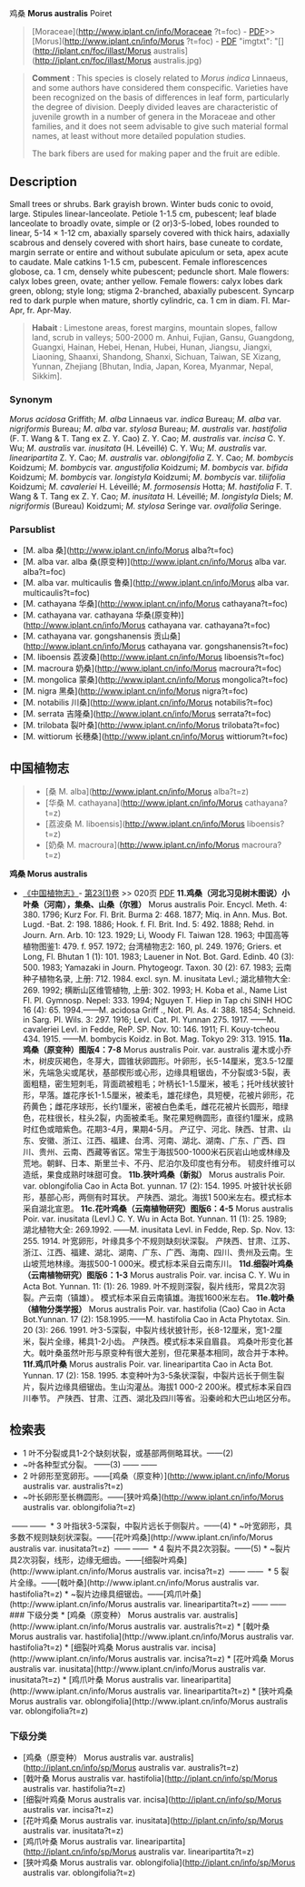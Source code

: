 鸡桑 **Morus australis** Poiret

> [Moraceae](http://www.iplant.cn/info/Moraceae ?t=foc) - [PDF](http://iplant.cn/foc/pdf/Moraceae.pdf)>>[Morus](http://www.iplant.cn/info/Morus ?t=foc) - [PDF](http://www.iplant.cn/foc/pdf/Morus.pdf)
  "imgtxt": "[](http://iplant.cn/foc/illast/Morus australis](http://iplant.cn/foc/illast/Morus australis.jpg)

> **Comment** : 
> This species is closely related to *Morus* *indica* Linnaeus, and some authors have considered them conspecific. Varieties have been recognized on the basis of differences in leaf form, particularly the degree of division. Deeply divided leaves are characteristic of juvenile growth in a number of genera in the Moraceae and other families, and it does not seem advisable to give such material formal names, at least without more detailed population studies.
>
> The bark fibers are used for making paper and the fruit are edible.

## Description

Small trees or shrubs. Bark grayish brown. Winter buds conic to ovoid, large. Stipules linear-lanceolate. Petiole 1-1.5 cm, pubescent; leaf blade lanceolate to broadly ovate, simple or (2 or)3-5-lobed, lobes rounded to linear, 5-14 × 1-12 cm, abaxially sparsely covered with thick hairs, adaxially scabrous and densely covered with short hairs, base cuneate to cordate, margin serrate or entire and without subulate apiculum or seta, apex acute to caudate. Male catkins 1-1.5 cm, pubescent. Female inflorescences globose, ca. 1 cm, densely white pubescent; peduncle short. Male flowers: calyx lobes green, ovate; anther yellow. Female flowers: calyx lobes dark green, oblong; style long; stigma 2-branched, abaxially pubescent. Syncarp red to dark purple when mature, shortly cylindric, ca. 1 cm in diam. Fl. Mar-Apr, fr. Apr-May.

> **Habait** : 
> Limestone areas, forest margins, mountain slopes, fallow land, scrub in valleys; 500-2000 m. Anhui, Fujian, Gansu, Guangdong, Guangxi, Hainan, Hebei, Henan, Hubei, Hunan, Jiangsu, Jiangxi, Liaoning, Shaanxi, Shandong, Shanxi, Sichuan, Taiwan, SE Xizang, Yunnan, Zhejiang [Bhutan, India, Japan, Korea, Myanmar, Nepal, Sikkim].

### Synonym
*Morus* *acidosa* Griffith; *M*. *alba* Linnaeus var. *indica* Bureau; *M*. *alba* var. *nigriformis* Bureau; *M*. *alba* var. *stylosa* Bureau; *M*. *australis* var. *hastifolia* (F. T. Wang & T. Tang ex Z. Y. Cao) Z. Y. Cao; *M*. *australis* var. *incisa* C. Y. Wu; *M*. *australis* var. *inusitata* (H. Léveillé) C. Y. Wu; *M*. *australis* var. *linearipartita* Z. Y. Cao; *M*. *australis* var. *oblongifolia* Z. Y. Cao; *M*. *bombycis* Koidzumi; *M*. *bombycis* var. *angustifolia* Koidzumi; *M*. *bombycis* var. *bifida* Koidzumi; *M*. *bombycis* var. *longistyla* Koidzumi; *M*. *bombycis* var. *tiliifolia* Koidzumi; *M*. *cavaleriei* H. Léveillé; *M*. *formosensis* Hotta; *M*. *hastifolia* F. T. Wang & T. Tang ex Z. Y. Cao; *M*. *inusitata* H. Léveillé; *M*. *longistyla* Diels; *M*. *nigriformis* (Bureau) Koidzumi; *M*. *stylosa* Seringe var. *ovalifolia* Seringe.

### Parsublist

* [M.  alba  桑](http://www.iplant.cn/info/Morus alba?t=foc)
* [M.  alba var. alba  桑(原变种)](http://www.iplant.cn/info/Morus alba var. alba?t=foc)
* [M.  alba var. multicaulis  鲁桑](http://www.iplant.cn/info/Morus alba var. multicaulis?t=foc)
* [M.  cathayana  华桑](http://www.iplant.cn/info/Morus cathayana?t=foc)
* [M.  cathayana var. cathayana  华桑(原变种)](http://www.iplant.cn/info/Morus cathayana var. cathayana?t=foc)
* [M.  cathayana var. gongshanensis  贡山桑](http://www.iplant.cn/info/Morus cathayana var. gongshanensis?t=foc)
* [M.  liboensis  荔波桑](http://www.iplant.cn/info/Morus liboensis?t=foc)
* [M.  macroura  奶桑](http://www.iplant.cn/info/Morus macroura?t=foc)
* [M.  mongolica  蒙桑](http://www.iplant.cn/info/Morus mongolica?t=foc)
* [M.  nigra  黑桑](http://www.iplant.cn/info/Morus nigra?t=foc)
* [M.  notabilis  川桑](http://www.iplant.cn/info/Morus notabilis?t=foc)
* [M.  serrata  吉隆桑](http://www.iplant.cn/info/Morus serrata?t=foc)
* [M.  trilobata  裂叶桑](http://www.iplant.cn/info/Morus trilobata?t=foc)
* [M.  wittiorum  长穗桑](http://www.iplant.cn/info/Morus wittiorum?t=foc)

## 中国植物志

> * [桑  M.  alba](http://www.iplant.cn/info/Morus alba?t=z)
> * [华桑  M.  cathayana](http://www.iplant.cn/info/Morus cathayana?t=z)
> * [荔波桑  M.  liboensis](http://www.iplant.cn/info/Morus liboensis?t=z)
> * [奶桑  M.  macroura](http://www.iplant.cn/info/Morus macroura?t=z)

**鸡桑 Morus australis**

* [《中国植物志》](http://www.iplant.cn/frps)- [第23(1)卷](http://www.iplant.cn/frps/vol/23(1)) >> 020页 [PDF](http://www.iplant.cn/frps/pdf/23(1)/020.pdf)
**11.鸡桑（河北习见树木图说）小叶桑（河南），集桑、山桑（尔雅）**
Morus australis Poir. Encycl. Meth. 4: 380. 1796; Kurz For. Fl. Brit. Burma 2: 468. 1877; Miq. in Ann. Mus. Bot. Lugd. -Bat. 2: 198. 1886; Hook. f. Fl. Brit. Ind. 5: 492. 1888; Rehd. in Journ. Arn. Arb. 10: 123. 1929; Li, Woody Fl. Taiwan 128. 1963; 中国高等植物图鉴1: 479. f. 957. 1972; 台湾植物志2: 160, pl. 249. 1976; Griers. et Long, Fl. Bhutan 1 (1): 101. 1983; Lauener in Not. Bot. Gard. Edinb. 40 (3): 500. 1983; Yamazaki in Journ. Phytogeogr. Taxon. 30 (2): 67. 1983; 云南种子植物名录, 上册: 712. 1984. excl. syn. M. inusitata Levl.; 湖北植物大全: 269. 1992; 横断山区维管植物, 上册: 302. 1993; H. Koba et al., Name List Fl. Pl. Gymnosp. Nepel: 333. 1994; Nguyen T. Hiep in Tap chi SINH HOC 16 (4): 65. 1994.——M. acidosa Griff ., Not. Pl. As. 4: 388. 1854; Schneid. in Sarg. Pl. Wils. 3: 297. 1916; Levl. Cat. Pl. Yunnan 275. 1917. ——M. cavaleriei Levl. in Fedde, ReP. SP. Nov. 10: 146. 1911; Fl. Kouy-tcheou 434. 1915. ——M. bombycis Koidz. in Bot. Mag. Tokyo 29: 313. 1915.
**11a.鸡桑（原变种）图版4：7-8**
Morus australis Poir. var. australis
灌木或小乔木，树皮灰褐色，冬芽大，圆锥状卵圆形。叶卵形，长5-14厘米，宽3.5-12厘米，先端急尖或尾状，基部楔形或心形，边缘具粗锯齿，不分裂或3-5裂，表面粗糙，密生短刺毛，背面疏被粗毛；叶柄长1-1.5厘米，被毛；托叶线状披针形，早落。雄花序长1-1.5厘米，被柔毛，雄花绿色，具短梗，花被片卵形，花药黄色；雌花序球形，长约1厘米，密被白色柔毛，雌花花被片长圆形，暗绿色，花柱很长，柱头2裂，内面被柔毛。聚花果短椭圆形，直径约1厘米，成熟时红色或暗紫色。花期3-4月，果期4-5月。
产辽宁、河北、陕西、甘肃、山东、安徽、浙江、江西、福建、台湾、河南、湖北、湖南、广东、广西、四川、贵州、云南、西藏等省区。常生于海拔500-1000米石灰岩山地或林缘及荒地。朝鲜、日本、斯里兰卡、不丹、尼泊尔及印度也有分布。
韧皮纤维可以造纸，果食成熟时味甜可食。
**11b.狭叶鸡桑（新拟）**
Morus australis Poir. var. oblongifolia Cao in Acta Bot. yunnan. 17 (2): 154. 1995.
叶披针状长卵形，基部心形，两侧有时耳状。
产陕西、湖北。海拔1 500米左右。模式标本采自湖北宣恩。
**11c.花叶鸡桑（云南植物研究）图版6：4-5**
Morus australis Poir. var. inusitata (Levl.) C. Y. Wu in Acta Bot. Yunnan. 11 (1): 25. 1989; 湖北植物大全: 269.1992. ——M. inusitata Levl. in Fedde, Rep. Sp. Nov. 13: 255. 1914.
叶宽卵形，叶缘具多个不规则缺刻状深裂。
产陕西、甘肃、江苏、浙江、江西、福建、湖北、湖南、广东、广西、海南、四川、贵州及云南。生山坡荒地林缘。海拔500-1 000米。模式标本采自云南东川。
**11d.细裂叶鸡桑（云南植物研究）图版6：1-3**
Morus australis Poir. var. incisa C. Y. Wu in Acta Bot. Yunnan. 11: (1): 26. 1989.
叶不规则深裂，裂片线形，常具2次羽裂。产云南（镇雄）。
模式标本采自云南镇雄。海拔1600米左右。
**11e.戟叶桑（植物分类学报）**
Morus australis Poir. var. hastifolia (Cao) Cao in Acta Bot.Yunnan. 17 (2): 158.1995.——M. hastifolia Cao in Acta Phytotax. Sin. 20 (3): 266. 1991.
叶3-5深裂，中裂片线状披针形，长8-12厘米，宽1-2厘米，裂片全缘，稀具1-2小齿。
产陕西。模式标本采自眉县。
鸡桑叶形变化甚大。戟叶桑虽然叶形与原变种有很大差别，但花果基本相同，故合并于本种。
**11f.鸡爪叶桑**
Morus australis Poir. var. linearipartita Cao in Acta Bot. Yunnan. 17 (2): 158. 1995.
本变种叶为3-5条状深裂，中裂片远长于侧生裂片，裂片边缘具细锯齿。生山沟灌丛。海拔1 000-2 200米。模式标本采自四川奉节。
产陕西、甘肃、江西、湖北及四川等省。沿秦岭和大巴山地区分布。

## 检索表
* 1 叶不分裂或具1-2个缺刻状裂，或基部两侧略耳状。——(2)
* ~叶各种型式分裂。 ——(3)</td></tr><tr><td>&nbsp;——&nbsp;——&nbsp;</td></tr>
* 2 叶卵形至宽卵形。——[鸡桑（原变种）](http://www.iplant.cn/info/Morus australis var. australis?t=z)
* ~叶长卵形至长椭圆形。——[狭叶鸡桑](http://www.iplant.cn/info/Morus australis var. oblongifolia?t=z)
</td></tr><tr><td>&nbsp;——&nbsp;——&nbsp;</td></tr>
* 3 叶指状3-5深裂，中裂片远长于侧裂片。——(4)
* ~叶宽卵形，具多数不规则缺刻状深裂。——[花叶鸡桑](http://www.iplant.cn/info/Morus australis var. inusitata?t=z)
</td></tr><tr><td>&nbsp;——&nbsp;——&nbsp;</td></tr>
* 4 裂片不具2次羽裂。——(5)
* ~裂片具2次羽裂，线形，边缘无细齿。——[细裂叶鸡桑](http://www.iplant.cn/info/Morus australis var. incisa?t=z)
</td></tr><tr><td>&nbsp;——&nbsp;——&nbsp;</td></tr>
* 5 裂片全缘。——[戟叶桑](http://www.iplant.cn/info/Morus australis var. hastifolia?t=z)
* ~裂片边缘具细锯齿。——[鸡爪叶桑](http://www.iplant.cn/info/Morus australis var. linearipartita?t=z)</td></tr><tr><td>&nbsp;——&nbsp;——&nbsp;</td></tr>
### 下级分类
* [鸡桑（原变种）  Morus australis var. australis](http://www.iplant.cn/info/Morus australis var. australis?t=z)
* [戟叶桑  Morus australis var. hastifolia](http://www.iplant.cn/info/Morus australis var. hastifolia?t=z)
* [细裂叶鸡桑  Morus australis var. incisa](http://www.iplant.cn/info/Morus australis var. incisa?t=z)
* [花叶鸡桑  Morus australis var. inusitata](http://www.iplant.cn/info/Morus australis var. inusitata?t=z)
* [鸡爪叶桑  Morus australis var. linearipartita](http://www.iplant.cn/info/Morus australis var. linearipartita?t=z)
* [狭叶鸡桑  Morus australis var. oblongifolia](http://www.iplant.cn/info/Morus australis var. oblongifolia?t=z)

### 下级分类
* [鸡桑（原变种）  Morus australis var. australis](http://iplant.cn/info/sp/Morus australis var. australis?t=z)
* [戟叶桑  Morus australis var. hastifolia](http://iplant.cn/info/sp/Morus australis var. hastifolia?t=z)
* [细裂叶鸡桑  Morus australis var. incisa](http://iplant.cn/info/sp/Morus australis var. incisa?t=z)
* [花叶鸡桑  Morus australis var. inusitata](http://iplant.cn/info/sp/Morus australis var. inusitata?t=z)
* [鸡爪叶桑  Morus australis var. linearipartita](http://iplant.cn/info/sp/Morus australis var. linearipartita?t=z)
* [狭叶鸡桑  Morus australis var. oblongifolia](http://iplant.cn/info/sp/Morus australis var. oblongifolia?t=z)
